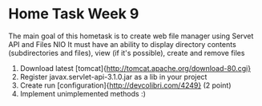 # Home Task Week 9

The main goal of this hometask is to create web file manager using Servet API and Files NIO
It must have an ability to display directory contents (subdirectories and files), view (if it's possible), create and remove files

1. Download latest [tomcat]{http://tomcat.apache.org/download-80.cgi}
2. Register javax.servlet-api-3.1.0.jar as a lib in your project
3. Create run [configuration]{http://devcolibri.com/4249} (2 point)
4. Implement unimplemented methods :)
